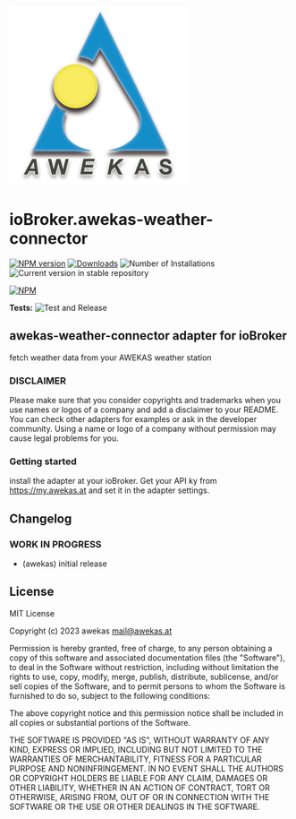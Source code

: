 ![Logo](admin/awekas-weather-connector.png)

# ioBroker.awekas-weather-connector

[![NPM version](https://img.shields.io/npm/v/iobroker.awekas-weather-connector.svg)](https://www.npmjs.com/package/iobroker.awekas-weather-connector)
[![Downloads](https://img.shields.io/npm/dm/iobroker.awekas-weather-connector.svg)](https://www.npmjs.com/package/iobroker.awekas-weather-connector)
![Number of Installations](https://iobroker.live/badges/awekas-weather-connector-installed.svg)
![Current version in stable repository](https://iobroker.live/badges/awekas-weather-connector-stable.svg)

[![NPM](https://nodei.co/npm/iobroker.awekas-weather-connector.png?downloads=true)](https://nodei.co/npm/iobroker.awekas-weather-connector/)

**Tests:** ![Test and Release](https://github.com/awekas/ioBroker.awekas-weather-connector/workflows/Test%20and%20Release/badge.svg)

## awekas-weather-connector adapter for ioBroker

fetch weather data from your AWEKAS weather station

### DISCLAIMER

Please make sure that you consider copyrights and trademarks when you use names or logos of a company and add a disclaimer to your README.
You can check other adapters for examples or ask in the developer community. Using a name or logo of a company without permission may cause legal problems for you.

### Getting started

install the adapter at your ioBroker. Get your API ky from https://my.awekas.at and set it in the adapter settings.

## Changelog

<!--
	Placeholder for the next version (at the beginning of the line):
	### **WORK IN PROGRESS**
-->

### **WORK IN PROGRESS**

- (awekas) initial release

## License

MIT License

Copyright (c) 2023 awekas <mail@awekas.at>

Permission is hereby granted, free of charge, to any person obtaining a copy
of this software and associated documentation files (the "Software"), to deal
in the Software without restriction, including without limitation the rights
to use, copy, modify, merge, publish, distribute, sublicense, and/or sell
copies of the Software, and to permit persons to whom the Software is
furnished to do so, subject to the following conditions:

The above copyright notice and this permission notice shall be included in all
copies or substantial portions of the Software.

THE SOFTWARE IS PROVIDED "AS IS", WITHOUT WARRANTY OF ANY KIND, EXPRESS OR
IMPLIED, INCLUDING BUT NOT LIMITED TO THE WARRANTIES OF MERCHANTABILITY,
FITNESS FOR A PARTICULAR PURPOSE AND NONINFRINGEMENT. IN NO EVENT SHALL THE
AUTHORS OR COPYRIGHT HOLDERS BE LIABLE FOR ANY CLAIM, DAMAGES OR OTHER
LIABILITY, WHETHER IN AN ACTION OF CONTRACT, TORT OR OTHERWISE, ARISING FROM,
OUT OF OR IN CONNECTION WITH THE SOFTWARE OR THE USE OR OTHER DEALINGS IN THE
SOFTWARE.
